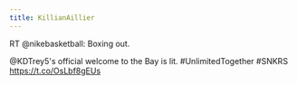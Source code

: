 ```yaml
---
title: KillianAillier
---
```


RT @nikebasketball: Boxing out.

@KDTrey5's official welcome to the Bay is lit. #UnlimitedTogether #SNKRS https://t.co/OsLbf8gEUs